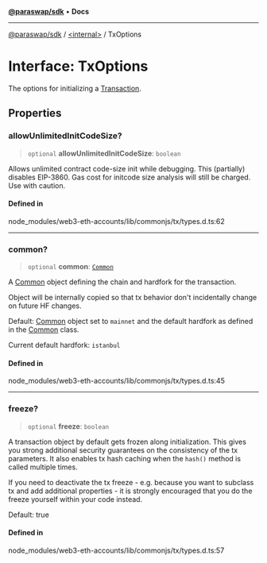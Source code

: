 [**@paraswap/sdk**](../../README.md) • **Docs**

***

[@paraswap/sdk](../../globals.md) / [\<internal\>](../README.md) / TxOptions

# Interface: TxOptions

The options for initializing a [Transaction](../namespaces/home_velenir-gnx570_Projects_Paraswap_paraswap-sdk_node_modules_web3-types_lib_commonjs_index/interfaces/Transaction.md).

## Properties

### allowUnlimitedInitCodeSize?

> `optional` **allowUnlimitedInitCodeSize**: `boolean`

Allows unlimited contract code-size init while debugging. This (partially) disables EIP-3860.
Gas cost for initcode size analysis will still be charged. Use with caution.

#### Defined in

node\_modules/web3-eth-accounts/lib/commonjs/tx/types.d.ts:62

***

### common?

> `optional` **common**: [`Common`](../classes/Common.md)

A [Common](../classes/Common.md) object defining the chain and hardfork for the transaction.

Object will be internally copied so that tx behavior don't incidentally
change on future HF changes.

Default: [Common](../classes/Common.md) object set to `mainnet` and the default hardfork as defined in the [Common](../classes/Common.md) class.

Current default hardfork: `istanbul`

#### Defined in

node\_modules/web3-eth-accounts/lib/commonjs/tx/types.d.ts:45

***

### freeze?

> `optional` **freeze**: `boolean`

A transaction object by default gets frozen along initialization. This gives you
strong additional security guarantees on the consistency of the tx parameters.
It also enables tx hash caching when the `hash()` method is called multiple times.

If you need to deactivate the tx freeze - e.g. because you want to subclass tx and
add additional properties - it is strongly encouraged that you do the freeze yourself
within your code instead.

Default: true

#### Defined in

node\_modules/web3-eth-accounts/lib/commonjs/tx/types.d.ts:57
